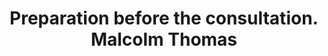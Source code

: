 ---
area: Communication Skills
category: 09 - Calgary Cambridge Workshop
title: Preparation before the consultation. Malcolm Thomas
description: Preparation before the consultation. Malcolm Thomas
audio: /assets/audio/9 - Calgary Cambridge Workshop - 9 Preparation before the consultation. Malcolm Thomas - MQ.mp3
article: 
www: 
keywords: Calgary, Cambridge, Model
youtube: 
soundcloud: 
---